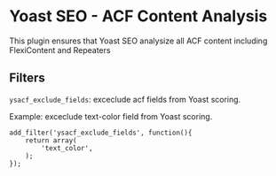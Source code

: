 # Yoast SEO - ACF Content Analysis
This plugin ensures that Yoast SEO analysize all ACF content including FlexiContent and Repeaters

## Filters
`ysacf_exclude_fields`: exceclude acf fields from Yoast scoring.
 

Example: exceclude text-color field from Yoast scoring.

```
add_filter('ysacf_exclude_fields', function(){
    return array(
        'text_color',
    );
});
```
